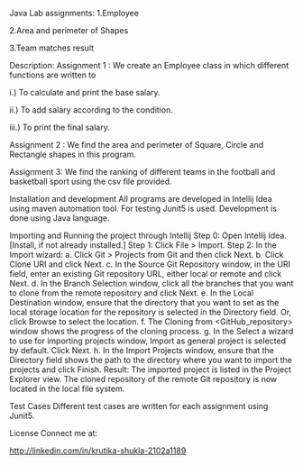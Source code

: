 Java Lab assignments:
1.Employee

2.Area and perimeter of Shapes

3.Team matches result

Description:
Assignment 1 : We create an Employee class in which different functions are written to


i.) To calculate and print the base salary.

ii.) To add salary according to the condition.

iii.) To print the final salary.

Assignment 2 : We find the area and perimeter of Square, Circle and Rectangle shapes in this program.

Assignment 3: We find the ranking of different teams in the football and basketball sport using the csv file provided.

Installation and development
All programs are developed in Intellij Idea using maven automation tool. For testing Junit5 is used. Development is done using Java language.

Importing and Running the project through Intellij
Step 0: Open Intellij Idea. [Install, if not already installed.]
Step 1: Click File > Import.
Step 2: In the Import wizard:
a.	Click Git > Projects from Git and then click Next.
b.	Click Clone URI and click Next.
c.	In the Source Git Repository window, in the URI field, enter an existing Git repository URL, either local or remote and click Next.
d.	In the Branch Selection window, click all the branches that you want to clone from the remote repository and click Next.
e.	In the Local Destination window, ensure that the directory that you want to set as the local storage location for the repository is selected in the Directory field. Or, click Browse to select the location.
f.	The Cloning from <GitHub_repository> window shows the progress of the cloning process.
g.	In the Select a wizard to use for importing projects window, Import as general project is selected by default. Click Next.
h.	In the Import Projects window, ensure that the Directory field shows the path to the directory where you want to import the projects and click Finish. Result: The imported project is listed in the Project Explorer view. The cloned repository of the remote Git repository is now located in the local file system.

Test Cases
Different test cases are written for each assignment using Junit5.

License
Connect me at:

http://linkedin.com/in/krutika-shukla-2102a1189